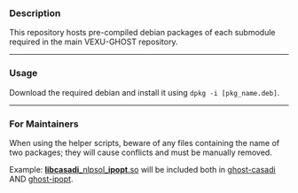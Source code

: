 
### Description
This repository hosts pre-compiled debian packages of each submodule required in the main VEXU-GHOST repository.

---
### Usage
Download the required debian and install it using `dpkg -i [pkg_name.deb]`.

---
### For Maintainers
When using the helper scripts, beware of any files containing the name of two packages; they will cause conflicts and must be manually removed.

Example: <u>**libcasadi**\_nlpsol\_**ipopt**.so</u> will be included both in <u>ghost-casadi</u> AND <u>ghost-ipopt</u>.
